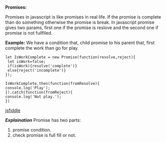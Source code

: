 **Promises:**

Promises in javascript is like promises in real life. If the promise is complete than do something otherwise the promise is break.
In javascript promise gives two params, first one if the promise is reslove and the second one if promise is not fullfiled.

**Example:**
We have a condition that, child promise to his parent that, first complete the work than go for play.
```
let IsWorkComplete = new Promise(function(resolve,reject){
 let isWork=false;
 if(isWork){resolve('complete')}
 else{reject('incomplete')}
});

IsWorkComplete.then(function(fromResolve){
console.log('Play');
}).catch(function(fromReject){
console.log('Not play.');
})

```
[jsfiddle](https://jsfiddle.net/helloaliimran/ohxn823b/latest/)

***Explaination***
Promise has two parts:
1. promise condition.
2. check promise is full fill or not.
